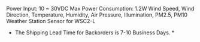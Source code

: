 Power Input: 10 ~ 30VDC
Max Power Consumption: 1.2W
Wind Speed, Wind Direction, Temperature, Humidity, Air Pressure, Illumination, PM2.5, PM10
Weather Station Sensor for WSC2-L
* The Shipping Lead Time for Backorders is 7-10 Business Days. *
